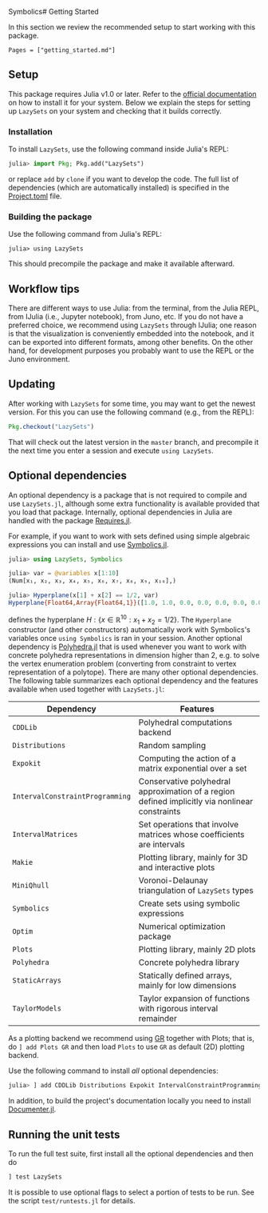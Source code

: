 Symbolics# Getting Started

In this section we review the recommended setup to start working with this
package.

```@contents
Pages = ["getting_started.md"]
```

## Setup

This package requires Julia v1.0 or later.
Refer to the [official documentation](https://julialang.org/downloads/) on how
to install it for your system.
Below we explain the steps for setting up `LazySets` on your system and checking
that it builds correctly.


### Installation

To install `LazySets`, use the following command inside Julia's REPL:

```julia
julia> import Pkg; Pkg.add("LazySets")
```
or replace `add` by `clone` if you want to develop the code.
The full list of dependencies (which are automatically installed) is specified
in the [Project.toml](https://github.com/JuliaReach/LazySets.jl/blob/master/Project.toml) file.


### Building the package

Use the following command from Julia's REPL:
```
julia> using LazySets
```
This should precompile the package and make it available afterward.


## Workflow tips

There are different ways to use Julia: from the terminal, from the Julia REPL,
from IJulia (i.e., Jupyter notebook), from Juno, etc.
If you do not have a preferred choice, we recommend using `LazySets` through
IJulia;
one reason is that the visualization is conveniently embedded into the notebook,
and it can be exported into different formats, among other benefits.
On the other hand, for development purposes you probably want to use the REPL or
the Juno environment.


## Updating

After working with `LazySets` for some time, you may want to get the newest
version.
For this you can use the following command (e.g., from the REPL):
```julia
Pkg.checkout("LazySets")
```
That will check out the latest version in the `master` branch, and precompile it
the next time you enter a session and execute `using LazySets`.

## Optional dependencies

An optional dependency is a package that is not required to compile and use `LazySets.jl`,
although some extra functionality is available provided that you load that package. Internally, optional
dependencies in Julia are handled with the package [Requires.jl](https://github.com/JuliaPackaging/Requires.jl).

For example, if you want to work with sets defined using simple algebraic expressions you can install and
use [Symbolics.jl](https://github.com/JuliaSymbolics/Symbolics.jl).

```julia
julia> using LazySets, Symbolics

julia> var = @variables x[1:10]
(Num[x₁, x₂, x₃, x₄, x₅, x₆, x₇, x₈, x₉, x₁₀],)

julia> Hyperplane(x[1] + x[2] == 1/2, var)
Hyperplane{Float64,Array{Float64,1}}([1.0, 1.0, 0.0, 0.0, 0.0, 0.0, 0.0, 0.0, 0.0, 0.0], 0.5)
```
defines the hyperplane $H : \{ x \in \mathbb{R}^{10} : x_1 + x_2 = 1/2\}$. The `Hyperplane` constructor
(and other constructors) automatically work with Symbolics's variables once `using Symbolics` is ran
in your session. Another optional dependency is [Polyhedra.jl](http://github.com/JuliaPolyhedra/Polyhedra.jl)
that is used whenever you want to work with concrete polyhedra representations in dimension higher than 2, e.g.
to solve the vertex enumeration problem (converting from constraint to vertex representation of a polytope).
There are many other optional dependencies. The following table summarizes each optional dependency and the
features available when used together with `LazySets.jl`:

|Dependency|Features|
|----------|-------|
|`CDDLib` |Polyhedral computations backend|
|`Distributions` |Random sampling|
|`Expokit` |Computing the action of a matrix exponential over a set|
|`IntervalConstraintProgramming` |Conservative polyhedral approximation of a region defined implicitly via nonlinear constraints|
|`IntervalMatrices` |Set operations that involve matrices whose coefficients are intervals|
|`Makie` |Plotting library, mainly for 3D and interactive plots|
|`MiniQhull` |Voronoi-Delaunay triangulation of `LazySets` types|
|`Symbolics` |Create sets using symbolic expressions|
|`Optim` |Numerical optimization package|
|`Plots` |Plotting library, mainly 2D plots|
|`Polyhedra` |Concrete polyhedra library|
|`StaticArrays` |Statically defined arrays, mainly for low dimensions|
|`TaylorModels` |Taylor expansion of functions with rigorous interval remainder|

As a plotting backend we recommend using [GR](https://github.com/jheinen/GR.jl) together with Plots; that is,  do `] add Plots GR` and then
load `Plots` to use `GR` as default (2D) plotting backend.

Use the following command to install *all* optional dependencies:

```julia
julia> ] add CDDLib Distributions Expokit IntervalConstraintProgramming IntervalMatrices Makie MiniQhull Symbolics Optim Plots Polyhedra StaticArrays TaylorModels
```
In addition, to build the project's documentation locally you need to install [Documenter.jl](https://github.com/JuliaDocs/Documenter.jl).

## Running the unit tests

To run the full test suite, first install all the optional dependencies and then do

```julia
] test LazySets
```
It is possible to use optional flags to select a portion of tests to be run. See the script `test/runtests.jl` for details.
